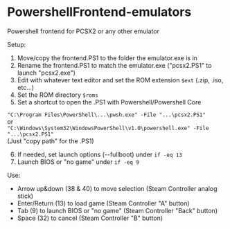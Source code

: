 # PowershellFrontend-emulators
Powershell frontend for PCSX2 or any other emulator

Setup:
1. Move/copy the frontend.PS1 to the folder the emulator.exe is in
2. Rename the frontend.PS1 to match the emulator.exe ("pcsx2.PS1" to launch "pcsx2.exe")
3. Edit with whatever text editor and set the ROM extension `$ext` (.zip, .iso, etc...)
4. Set the ROM directory `$roms`
5. Set a shortcut to open the .PS1 with Powershell/Powershell Core

`"C:\Program Files\PowerShell\...\pwsh.exe" -File "...\pcsx2.PS1"`  
or  
`"C:\Windows\System32\WindowsPowerShell\v1.0\powershell.exe" -File "...\pcsx2.PS1"`  
(Just "copy path" for the .PS1)

6. If needed, set launch options (--fullboot) under `if -eq 13`
7. Launch BIOS or "no game" under `if -eq 9`

Use:
- Arrow up&down (38 & 40) to move selection (Steam Controller analog stick)
- Enter/Return (13) to load game (Steam Controller "A" button)
- Tab (9) to launch BIOS or "no game" (Steam Controller "Back" button)
- Space (32) to cancel (Steam Controller "B" button)
